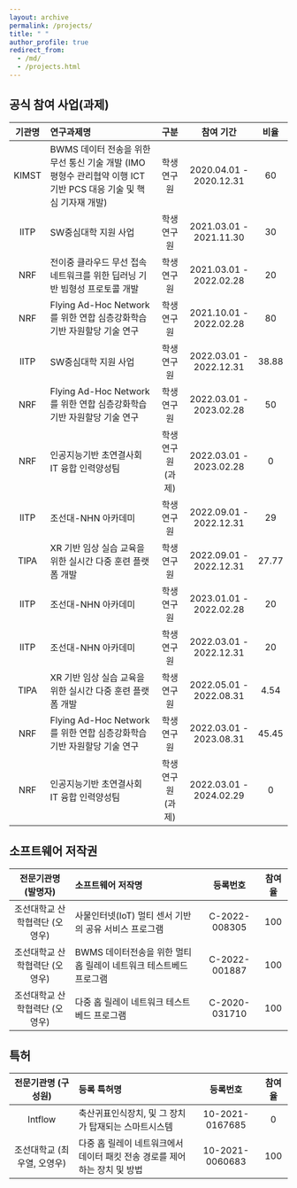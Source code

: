 ```yaml
---
layout: archive
permalink: /projects/
title: " "
author_profile: true
redirect_from: 
  - /md/
  - /projects.html
---
```



## 공식 참여 사업(과제)

| 기관명       | 연구과제명                                                                                                     | 구분                      | 참여 기간                | 비율              |
|:-----------:|:------------------------------------------------------------------------------------------------------------- |:-------------------------:|:-----------------------:|:------------------:|
| KIMST       | BWMS 데이터 전송을 위한 무선 통신 기술 개발 (IMO 평형수 관리협약 이행 ICT 기반 PCS 대응 기술 및 핵심 기자재 개발)    | 학생연구원                 | 2020.04.01 - 2020.12.31 | 60                 |
| IITP        | SW중심대학 지원 사업                                                                                            | 학생연구원                 | 2021.03.01 - 2021.11.30 | 30                 |
| NRF         | 전이중 클라우드 무선 접속 네트워크를 위한 딥러닝 기반 빔형성 프로토콜 개발                                          | 학생연구원                 | 2021.03.01 - 2022.02.28 | 20                 |
| NRF         | Flying Ad-Hoc Network를 위한 연합 심층강화학습 기반 자원할당 기술 연구                                            | 학생연구원                 | 2021.10.01 - 2022.02.28 | 80                 |
| IITP        | SW중심대학 지원 사업                                                                                            | 학생연구원                 | 2022.03.01 - 2022.12.31 | 38.88              | 
| NRF         | Flying Ad-Hoc Network를 위한 연합 심층강화학습 기반 자원할당 기술 연구                                            | 학생연구원                 | 2022.03.01 - 2023.02.28 | 50                 |
| NRF         | 인공지능기반 초연결사회 IT 융합 인력양성팀                                                                        | 학생연구원 (과제)          | 2022.03.01 - 2023.02.28 | 0                  |
| IITP        | 조선대-NHN 아카데미                                                                                             | 학생연구원                 | 2022.09.01 - 2022.12.31 | 29                 |
| TIPA        | XR 기반 임상 실습 교육을 위한 실시간 다중 훈련 플랫폼 개발                                                         | 학생연구원                 | 2022.09.01 - 2022.12.31 | 27.77              |
| IITP        | 조선대-NHN 아카데미                                                                                             | 학생연구원                 | 2023.01.01 - 2022.02.28 | 20                 |
| IITP        | 조선대-NHN 아카데미                                                                                             | 학생연구원                 | 2022.03.01 - 2022.12.31 | 20                 |
| TIPA        | XR 기반 임상 실습 교육을 위한 실시간 다중 훈련 플랫폼 개발                                                         | 학생연구원                 | 2022.05.01 - 2022.08.31 | 4.54               |
| NRF         | Flying Ad-Hoc Network를 위한 연합 심층강화학습 기반 자원할당 기술 연구                                             | 학생연구원                 | 2022.03.01 - 2023.08.31 | 45.45              |
| NRF         | 인공지능기반 초연결사회 IT 융합 인력양성팀                                                                        | 학생연구원 (과제)           | 2022.03.01 - 2024.02.29 | 0                  |

<!-- ## 비공식 참여 사업(과제)

* 개발, 연구에 참여했으나 연구과제명을 모르거나, 증빙이 어려운 경우.

| 전문기관명          | 연구과제명                                                                                  | 참여 기간                 | 참여율            |
|:------------------:|:------------------------------------------------------------------------------------------- |:-----------------------:|:------------------:|
| Encored P&P        | 전력 선불 거래를 위한 전용 애플리케이션 설계 및 개발 (?)                                       | 2020.08.01 - 2020.09.31 | 100                |
| Intflow            | 딥러닝 기반 비접촉식 발열 측정 시스템 설계 및 개발 (?)                                         | 2020.11.01 - 2021.01.30 | 100                |
| Intflow            | 축사 내 위치 추적을 위한 IoT 기반 실시간 위치 추정 시스템 설계 및 개발 (?)                      | 2021.04.01 - 2022.09.28 | 100                |
| 한국과학기술원       | 의료-ICT 융합 헬스케어 기반 전용 애플리케이션 설계 및 개발 (?)                                 | 2021.08.01 - 2022.10.10 | 100                | -->


## 소프트웨어 저작권

| 전문기관명 (발명자)          | 소프트웨어 저작명                                                                        | 등록번호                 | 참여율             |
|:--------------------------:|:-------------------------------------------------------------------------------------- |:-----------------------:|:------------------:|
| 조선대학교 산학협력단 (오영우)| 사물인터넷(IoT) 멀티 센서 기반의 공유 서비스 프로그램                                       | C-2022-008305           | 100                |
| 조선대학교 산학협력단 (오영우)| BWMS 데이터전송을 위한 멀티 홉 릴레이 네트워크 테스트베드 프로그램                           | C-2022-001887           | 100                |
| 조선대학교 산학협력단 (오영우)| 다중 홉 릴레이 네트워크 테스트베드 프로그램                                                | C-2020-031710           | 100                |


## 특허

| 전문기관명 (구성원)       | 등록 특허명                                                                             | 등록번호                 | 참여율              |
|:-----------------------:|:-------------------------------------------------------------------------------------- |:-----------------------:|:------------------:|
| Intflow                 | 축산귀표인식장치, 및 그 장치가 탑재되는 스마트시스템                                        | 10-2021-0167685         | 0                  |
| 조선대학교 (최우열, 오영우)| 다중 홉 릴레이 네트워크에서 데이터 패킷 전송 경로를 제어하는 장치 및 방법                     | 10-2021-0060683         | 100                |